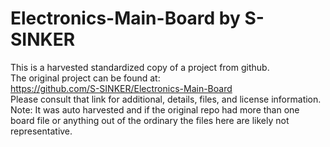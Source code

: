 
# Electronics-Main-Board by S-SINKER  
This is a harvested standardized copy of a project from github.  
The original project can be found at:  
https://github.com/S-SINKER/Electronics-Main-Board  
Please consult that link for additional, details, files, and license information.  
Note: It was auto harvested and if the original repo had more than one board file or anything out of the ordinary the files here are likely not representative.  
    